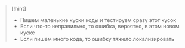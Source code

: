 
> [!hint] 
> - Пишем маленькие куски коды и тестируем сразу этот кусок
> - Если что-то неправильно, то ошибка, вероятно, в этом новом куске
> - Если пишем много кода, то ошибку тяжело локализировать


